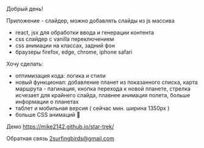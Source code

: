 Добрый день!

Приложение - слайдер, можно добавлять слайды из js массива

- react, jsx для обработки ввода и генерации контента
- css слайдер с vanilla переключением
- css анимации на классах, задний фон
- браузеры firefox, edge, chrome, iphone safari

Хочу сделать:
- оптимизация кода: логика и стили
- новый функционал: добавление планет из показанного списка, карта маршрута - пагинация, кнопка перехода к новой планете, стрелка исчезает для крайнего слайда, плавнее анимация полета, больше информации о планетах
- таблет и мобильная версия ( сейчас мин. ширина 1350px )
- больше CSS анимаций 🤪

Демо https://mike2142.github.io/star-trek/

Обратная связь 2surfingbirds@gmail.com
